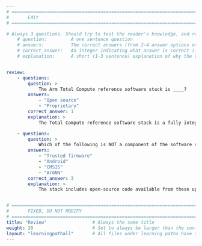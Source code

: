 ```yaml
---
# ================================================================================
#       Edit
# ================================================================================

# Always 3 questions. Should try to test the reader's knowledge, and reinforce the key points you want them to remember.
    # question:         A one sentence question
    # answers:          The correct answers (from 2-4 answer options only). Should be surrounded by quotes.
    # correct_answer:   An integer indicating what answer is correct (index starts from 0)
    # explanation:      A short (1-3 sentence) explanation of why the correct answer is correct. Can add additional context if desired


review:
    - questions:
        question: >
            The Arm Total Compute reference software stack is ____?
        answers:
            - "Open source"
            - "Proprietary"
        correct_answer: 1
        explanation: >
            The Total Compute reference software stack is a fully integrated open-source stack, from Firmware up to Android.

    - questions:
        question: >
            Which of the following is NOT a component of the software stack?
        answers:
            - "Trusted firmware"
            - "Android"
            - "CMSIS"
            - "ArmNN"
        correct_answer: 3
        explanation: >
            The stack includes open-source code available from these upstream projects: SCP firmware, Trusted firmware, Linux kernel, Android, and ArmNN.


# ================================================================================
#       FIXED, DO NOT MODIFY
# ================================================================================
title: "Review"                 # Always the same title
weight: 20                      # Set to always be larger than the content in this path
layout: "learningpathall"       # All files under learning paths have this same wrapper
---
```

